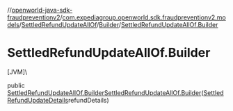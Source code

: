 //[openworld-java-sdk-fraudpreventionv2](../../../../index.md)/[com.expediagroup.openworld.sdk.fraudpreventionv2.models](../../index.md)/[SettledRefundUpdateAllOf](../index.md)/[Builder](index.md)/[SettledRefundUpdateAllOf.Builder](-settled-refund-update-all-of.-builder.md)

# SettledRefundUpdateAllOf.Builder

[JVM]\

public [SettledRefundUpdateAllOf.Builder](index.md)[SettledRefundUpdateAllOf.Builder](-settled-refund-update-all-of.-builder.md)([SettledRefundUpdateDetails](../../-settled-refund-update-details/index.md)refundDetails)
